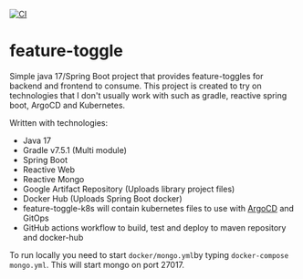 [![CI](https://github.com/applicationx/feature-toggle/actions/workflows/github-basic.yml/badge.svg)](https://github.com/applicationx/feature-toggle/actions/workflows/github-basic.yml)

# feature-toggle
Simple java 17/Spring Boot project that provides feature-toggles for backend and frontend to consume. This project is created to try on technologies that I don't usually work with such as gradle, reactive spring boot, ArgoCD and Kubernetes. 

Written with technologies:
* Java 17
* Gradle v7.5.1 (Multi module)
* Spring Boot
* Reactive Web
* Reactive Mongo
* Google Artifact Repository (Uploads library project files)
* Docker Hub (Uploads Spring Boot docker)
* feature-toggle-k8s will contain kubernetes files to use with [ArgoCD](https://github.com/argoproj/argo-cd) and GitOps
* GitHub actions workflow to build, test and deploy to maven repository and docker-hub

To run locally you need to start `docker/mongo.yml`by typing `docker-compose mongo.yml`. 
This will start mongo on port 27017. 